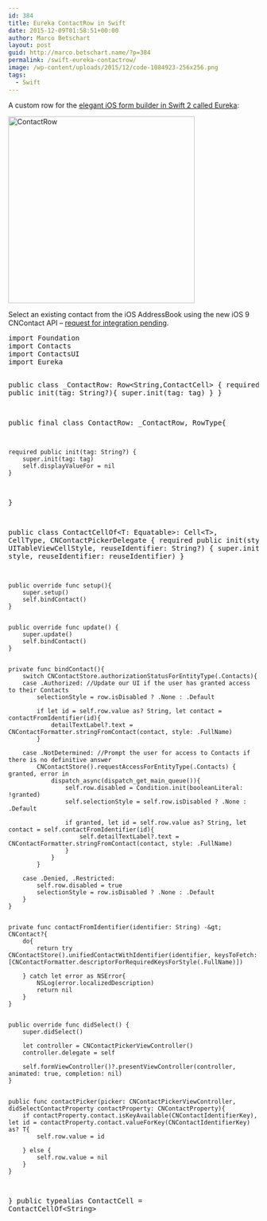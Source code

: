 ```yaml
---
id: 384
title: Eureka ContactRow in Swift
date: 2015-12-09T01:58:51+00:00
author: Marco Betschart
layout: post
guid: http://marco.betschart.name/?p=384
permalink: /swift-eureka-contactrow/
image: /wp-content/uploads/2015/12/code-1084923-256x256.png
tags:
  - Swift
---
```

A custom row for the [elegant iOS form builder in Swift 2 called Eureka](https://github.com/xmartlabs/Eureka):

<a href="http://blog.marco.betschart.name/wp-content/uploads/2015/12/ContactRow.gif" rel="attachment wp-att-398" class="broken_link"><img class="aligncenter wp-image-398 size-full" src="http://blog.marco.betschart.name/wp-content/uploads/2015/12/ContactRow.gif" alt="ContactRow" width="375" /></a>

Select an existing contact from the iOS AddressBook using the new iOS 9 CNContact API &#8211; [request for integration pending](https://github.com/xmartlabs/Eureka/issues/127).

<div class="snippetcpt-wrap" id="snippet-496" data-id="496" data-edit="http://dev.marco-betschart.local/wp-admin/post.php?post=496&action=edit" data-copy="/wp-admin/export.php?type=jekyll&#038;snippet=b31d996337&#038;id=496" data-fullscreen="http://dev.marco-betschart.local/code-snippets/eureka-contactrow/?full-screen=1">
  <pre class="prettyprint linenums lang-swift" title="Eureka ContactRow">import Foundation
import Contacts
import ContactsUI
import Eureka


public class _ContactRow: Row&lt;String,ContactCell&gt; {
    required public init(tag: String?){
        super.init(tag: tag)
    }
}


public final class ContactRow: _ContactRow, RowType{

    required public init(tag: String?) {
        super.init(tag: tag)
        self.displayValueFor = nil
    }
}

public class ContactCellOf&lt;T: Equatable&gt;: Cell&lt;T&gt;, CellType, CNContactPickerDelegate {
    required public init(style: UITableViewCellStyle, reuseIdentifier: String?) {
        super.init(style: style, reuseIdentifier: reuseIdentifier)
    }


    public override func setup(){
        super.setup()
        self.bindContact()
    }


    public override func update() {
        super.update()
        self.bindContact()
    }


    private func bindContact(){
        switch CNContactStore.authorizationStatusForEntityType(.Contacts){
        case .Authorized: //Update our UI if the user has granted access to their Contacts
            selectionStyle = row.isDisabled ? .None : .Default

            if let id = self.row.value as? String, let contact = contactFromIdentifier(id){
                detailTextLabel?.text = CNContactFormatter.stringFromContact(contact, style: .FullName)
            }

        case .NotDetermined: //Prompt the user for access to Contacts if there is no definitive answer
            CNContactStore().requestAccessForEntityType(.Contacts) { granted, error in
                dispatch_async(dispatch_get_main_queue()){
                    self.row.disabled = Condition.init(booleanLiteral: !granted)
                    self.selectionStyle = self.row.isDisabled ? .None : .Default

                    if granted, let id = self.row.value as? String, let contact = self.contactFromIdentifier(id){
                        self.detailTextLabel?.text = CNContactFormatter.stringFromContact(contact, style: .FullName)
                    }
                }
            }

        case .Denied, .Restricted:
            self.row.disabled = true
            selectionStyle = row.isDisabled ? .None : .Default
        }
    }


    private func contactFromIdentifier(identifier: String) -&gt; CNContact?{
        do{
            return try CNContactStore().unifiedContactWithIdentifier(identifier, keysToFetch: [CNContactFormatter.descriptorForRequiredKeysForStyle(.FullName)])

        } catch let error as NSError{
            NSLog(error.localizedDescription)
            return nil
        }
    }


    public override func didSelect() {
        super.didSelect()

        let controller = CNContactPickerViewController()
        controller.delegate = self

        self.formViewController()?.presentViewController(controller, animated: true, completion: nil)
    }


    public func contactPicker(picker: CNContactPickerViewController, didSelectContactProperty contactProperty: CNContactProperty){
        if contactProperty.contact.isKeyAvailable(CNContactIdentifierKey), let id = contactProperty.contact.valueForKey(CNContactIdentifierKey) as? T{
            self.row.value = id

        } else {
            self.row.value = nil
        }
    }
}
public typealias ContactCell = ContactCellOf&lt;String&gt;</pre>
</div>